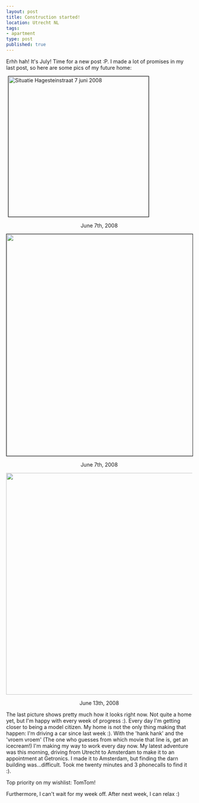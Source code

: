 ```yaml
---
layout: post
title: Construction started!
location: Utrecht NL
tags:
- apartment
type: post
published: true
---
```

Erhh hah! It's July! Time for a new post :P. I made a lot of promises in my last post, so here are some pics of my future home:

<img style="border:1px solid black;margin-left:5px;margin-right:5px;vertical-align:middle;" src="http://www.ronaldvanzuijlen.nl/images/20080607_hagestein.jpg" alt="Situatie Hagesteinstraat 7 juni 2008" width="380" />
<p style="text-align:center;">June 7th, 2008</p>

<p style="text-align:center;"><img class="aligncenter" style="border:1px solid black;" src="http://www.ronaldvanzuijlen.nl/images/20080607_hagestein2.jpg" alt="" width="600" /></p>
<p style="text-align:center;">June 7th, 2008</p>
<p style="text-align:center;"></p>
<p style="text-align:center;"><img class="aligncenter" style="vertical-align:middle;" src="http://www.ronaldvanzuijlen.nl/images/20080616_hagestein.jpg" alt="" width="600" /></p>
<p style="text-align:center;">June 13th, 2008</p>
<p style="text-align:center;"></p>

The last picture shows pretty much how it looks right now. Not quite a home yet, but I'm happy with every week of progress :). Every day I'm getting closer to being a model citizen. My home is not the only thing making that happen: I'm driving a car since last week :). With the 'hank hank' and the 'vroem vroem' (The one who guesses from which movie that line is, get an icecream!) I'm making my way to work every day now. My latest adventure was this morning, driving from Utrecht to Amsterdam to make it to an appointment at Getronics. I made it to Amsterdam, but finding the darn building was...difficult. Took me twenty minutes and 3 phonecalls to find it :).

Top priority on my wishlist: TomTom!

Furthermore, I can't wait for my week off. After next week, I can relax :)
